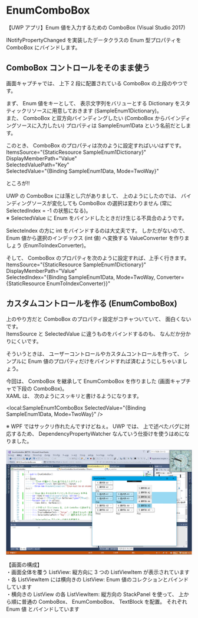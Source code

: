   
# EnumComboBox
【UWP アプリ】Enum 値を入力するための ComboBox (Visual Studio 2017)

  
INotifyPropertyChanged を実装したデータクラスの Enum 型プロパティを ComboBox にバインドします。  
  

## ComboBox コントロールをそのまま使う

画面キャプチャでは、 上下 2 段に配置されている ComboBox の上段のやつです。  

  
まず、 Enum 値をキーとして、 表示文字列をバリューとする Dictionary をスタティックリソースに用意しておきます (SampleEnum1Dictionary)。  
また、 ComboBox と双方向バインディングしたい (ComboBox からバインディングソースに入力したい) プロパティは SampleEnum1Data という名前だとします。  

  
このとき、 ComboBox のプロパティは次のように設定すればいいはずです。  
ItemsSource=&quot;{StaticResource SampleEnum1Dictionary}&quot;  
DisplayMemberPath=&quot;Value&quot;  
SelectedValuePath=&quot;Key&quot;  
SelectedValue=&quot;{Binding SampleEnum1Data, Mode=TwoWay}&quot;  

  
ところが!!  

  
UWP の ComboBox には落とし穴がありまして、 上のようにしたのでは、
バインディングソースが変化しても ComboBox の選択は変わりません (常に SelectedIndex = -1 の状態になる)。  
※ SelectedValue に Enum をバインドしたときだけ生じる不具合のようです。  

  
SelecteIndex の方に int をバインドするのは大丈夫です。
しかたがないので、 Enum 値から選択のインデックス (int 値) へ変換する ValueConverter を作りましょう (EnumToIndexConverter)。  

  
そして、 ComboBox のプロパティを次のように設定すれば、上手く行きます。  
ItemsSource=&quot;{StaticResource SampleEnum1Dictionary}&quot;  
DisplayMemberPath=&quot;Value&quot;  
SelectedIndex=&quot;{Binding SampleEnum1Data, Mode=TwoWay, Converter={StaticResource EnumToIndexConverter}}&quot;  
  

## カスタムコントロールを作る (EnumComboBox)

  
上のやり方だと ComboBox のプロパティ設定がコチャついていて、 面白くないです。  
ItemsSource と SelectedValue に違うものをバインドするのも、 なんだか分かりにくいです。  

  
そういうときは、 ユーザーコントロールやカスタムコントロールを作って、 シンプルに Enum 値のプロパティだけをバインドすれば済むようにしちゃいましょう。  

  
今回は、 ComboBox を継承して EnumComboBox を作りました (画面キャプチャで下段の ComboBox)。  
XAML は、 次のようにスッキリと書けるようになります。  
  
&lt;local:SampleEnum1ComboBox SelectedValue=&quot;{Binding SampleEnum1Data, Mode=TwoWay}&quot; /&gt;  

  
※ WPF ではサックリ作れたんですけどねぇ。 UWP では、 上で述べたバグに対応するため、 DependencyPropertyWatcher なんていう仕掛けを使うはめになりました。


  
  
![スクリーンキャプチャー](../images/20171010_EnumComboBox01.png)
  
【画面の構成】  
・画面全体を覆う ListView: 縦方向に 3 つの ListViewItem が表示されています  
・各 ListViewItem には横向きの ListView: Enum 値のコレクションとバインドしています  
・横向きの ListView の各 ListViewItem: 縦方向の StackPanel を使って、
 上から順に普通の ComboBox、 EnumComboBox、 TextBlock を配置。 それぞれ Enum 値 とバインドしています  

